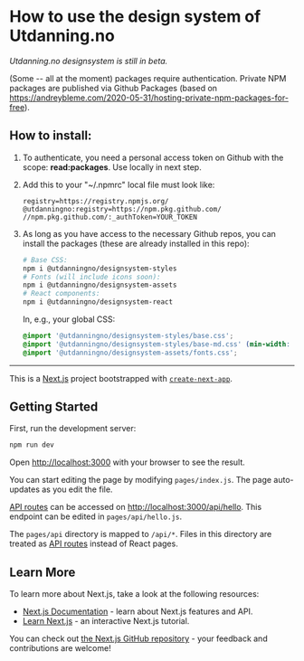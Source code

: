# How to use the design system of Utdanning.no

*Utdanning.no designsystem is still in beta.*

(Some -- all at the moment) packages require authentication. Private NPM packages are published via Github Packages (based on https://andreybleme.com/2020-05-31/hosting-private-npm-packages-for-free).

## How to install:

1. To authenticate, you need a personal access token on Github with the scope: **read:packages**. Use locally in next step.

2. Add this to your "~/.npmrc" local file must look like:

	```
	registry=https://registry.npmjs.org/
	@utdanningno:registry=https://npm.pkg.github.com/
	//npm.pkg.github.com/:_authToken=YOUR_TOKEN
	```

3. As long as you have access to the necessary Github repos, you can install the packages (these are already installed in this repo):

	```sh
	# Base CSS:
	npm i @utdanningno/designsystem-styles
	# Fonts (will include icons soon):
	npm i @utdanningno/designsystem-assets
	# React components:
	npm i @utdanningno/designsystem-react
	```

	In, e.g., your global CSS:

	```css
	@import '@utdanningno/designsystem-styles/base.css';
	@import '@utdanningno/designsystem-styles/base-md.css' (min-width: 768px);
	@import '@utdanningno/designsystem-assets/fonts.css';
	```


---


This is a [Next.js](https://nextjs.org/) project bootstrapped with [`create-next-app`](https://github.com/vercel/next.js/tree/canary/packages/create-next-app).

## Getting Started

First, run the development server:

```bash
npm run dev
```

Open [http://localhost:3000](http://localhost:3000) with your browser to see the result.

You can start editing the page by modifying `pages/index.js`. The page auto-updates as you edit the file.

[API routes](https://nextjs.org/docs/api-routes/introduction) can be accessed on [http://localhost:3000/api/hello](http://localhost:3000/api/hello). This endpoint can be edited in `pages/api/hello.js`.

The `pages/api` directory is mapped to `/api/*`. Files in this directory are treated as [API routes](https://nextjs.org/docs/api-routes/introduction) instead of React pages.

## Learn More

To learn more about Next.js, take a look at the following resources:

- [Next.js Documentation](https://nextjs.org/docs) - learn about Next.js features and API.
- [Learn Next.js](https://nextjs.org/learn) - an interactive Next.js tutorial.

You can check out [the Next.js GitHub repository](https://github.com/vercel/next.js/) - your feedback and contributions are welcome!

